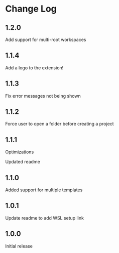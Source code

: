 # Change Log

## 1.2.0

Add support for multi-root workspaces

## 1.1.4

Add a logo to the extension!

## 1.1.3

Fix error messages not being shown

## 1.1.2

Force user to open a folder before creating a project

## 1.1.1

Optimizations

Updated readme

## 1.1.0

Added support for multiple templates

## 1.0.1

Update readme to add WSL setup link

## 1.0.0

Initial release